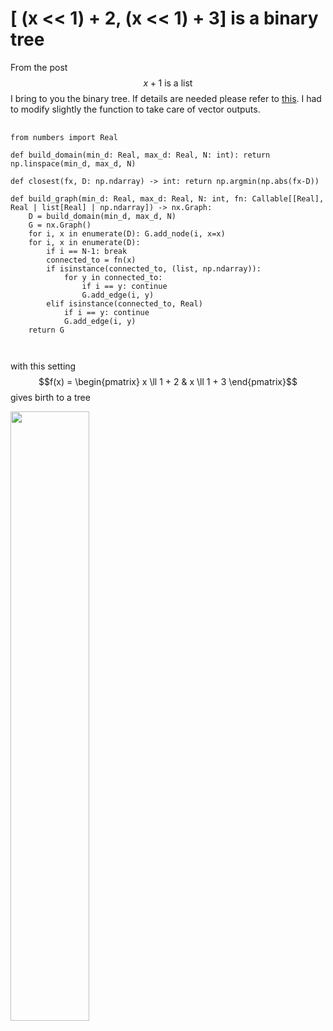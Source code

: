 # [ (x << 1) + 2, (x << 1) + 3] is a binary tree

<script src="https://cdn.jsdelivr.net/npm/mathjax@3.2.2/es5/tex-mml-chtml.js"></script>

From the post $$x + 1 \ \text{is a list}$$ I bring to you the binary tree. If details are needed please refer to [this](https://ivanbelenky.com/articles/x+1%20is%20a%20list). I had to modify slightly the function to take care of vector outputs.


<pre>
  <code>
from numbers import Real

def build_domain(min_d: Real, max_d: Real, N: int): return np.linspace(min_d, max_d, N)

def closest(fx, D: np.ndarray) -> int: return np.argmin(np.abs(fx-D))

def build_graph(min_d: Real, max_d: Real, N: int, fn: Callable[[Real], Real | list[Real] | np.ndarray]) -> nx.Graph:
    D = build_domain(min_d, max_d, N)
    G = nx.Graph()
    for i, x in enumerate(D): G.add_node(i, x=x)
    for i, x in enumerate(D):
        if i == N-1: break
        connected_to = fn(x)
        if isinstance(connected_to, (list, np.ndarray)):
            for y in connected_to:
                if i == y: continue
                G.add_edge(i, y)
        elif isinstance(connected_to, Real)
            if i == y: continue
            G.add_edge(i, y)
    return G

  </code>
</pre>

with this setting $$f(x) = \begin{pmatrix} x \ll 1 + 2 & x \ll 1 + 3 \end{pmatrix}$$ gives birth to a tree

<img style="width:50%;height:50%;justify-content:center"  src="https://github.com/ivanbelenky/brief/blob/master/assets/.png?raw=true"/>
